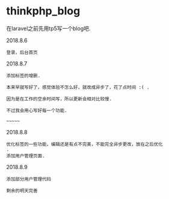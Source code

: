 # thinkphp_blog

在laravel之前先用tp5写一个blog吧.


2018.8.6

    登录，后台首页


2018.8.7

    添加标签的增删.

    本来早就写好了，感觉体验不怎么好，就改成异步了，花了点时间 :( .

    因为是在工作的空余时间写，所以更新会相对比较慢.

    不过我会用心写好每一个功能.

    ~~~~~

2018.8.8

    优化标签的一些功能，编辑还是有点不完美，不能完全异步更改，放在之后优化
    .
    添加用户管理页面.
    
2018.8.9
    
    添加部分用户管理代码
    
    剩余的明天完善
